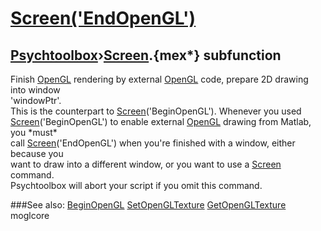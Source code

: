 # [Screen('EndOpenGL')](Screen-EndOpenGL) 
## [Psychtoolbox](Pyschtoolbox)&#8250;[Screen](Screen).{mex*} subfunction


Finish [OpenGL](OpenGL) rendering by external [OpenGL](OpenGL) code, prepare 2D drawing into window  
'windowPtr'.  
This is the counterpart to [Screen](Screen)('BeginOpenGL'). Whenever you used  
[Screen](Screen)('BeginOpenGL') to enable external [OpenGL](OpenGL) drawing from Matlab, you \*must\*  
call [Screen](Screen)('EndOpenGL') when you're finished with a window, either because you  
want to draw into a different window, or you want to use a [Screen](Screen) command.  
Psychtoolbox will abort your script if you omit this command.   


###See also:
[BeginOpenGL](Screen-BeginOpenGL) [SetOpenGLTexture](Screen-SetOpenGLTexture) [GetOpenGLTexture](Screen-GetOpenGLTexture) moglcore
